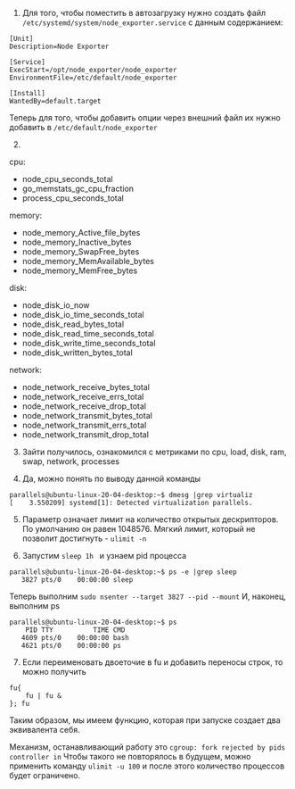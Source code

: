 1. Для того, чтобы поместить в автозагрузку нужно создать файл `/etc/systemd/system/node_exporter.service` с данным содержанием:
```
[Unit]
Description=Node Exporter
 
[Service]
ExecStart=/opt/node_exporter/node_exporter
EnvironmentFile=/etc/default/node_exporter
 
[Install]
WantedBy=default.target
```
Теперь для того, чтобы добавить опции через внешний файл их нужно добавить в `/etc/default/node_exporter`

2.
cpu:
- node_cpu_seconds_total 
- go_memstats_gc_cpu_fraction
- process_cpu_seconds_total

memory:
- node_memory_Active_file_bytes
- node_memory_Inactive_bytes
- node_memory_SwapFree_bytes
- node_memory_MemAvailable_bytes
- node_memory_MemFree_bytes

disk:
- node_disk_io_now
- node_disk_io_time_seconds_total
- node_disk_read_bytes_total
- node_disk_read_time_seconds_total
- node_disk_write_time_seconds_total
- node_disk_written_bytes_total

network:
- node_network_receive_bytes_total
- node_network_receive_errs_total
- node_network_receive_drop_total
- node_network_transmit_bytes_total
- node_network_transmit_errs_total
- node_network_transmit_drop_total

3. Зайти получилось, ознакомился с метриками по cpu, load, disk, ram, swap, network, processes

4. Да, можно понять по выводу данной команды
```
parallels@ubuntu-linux-20-04-desktop:~$ dmesg |grep virtualiz
[    3.550209] systemd[1]: Detected virtualization parallels.
```

5. Параметр означает лимит на количество открытых дескрипторов. По умолчанию он равен 1048576.
Мягкий лимит, который не позволит достигнуть - ```ulimit -n ```

6. Запустим ```sleep 1h ``` и узнаем pid процесса
```
parallels@ubuntu-linux-20-04-desktop:~$ ps -e |grep sleep
   3827 pts/0    00:00:00 sleep
```
Теперь выполним ```sudo nsenter --target 3827 --pid --mount```
И, наконец, выполним ps
```
parallels@ubuntu-linux-20-04-desktop:~$ ps
    PID TTY          TIME CMD
   4609 pts/0    00:00:00 bash
   4621 pts/0    00:00:00 ps
```
7. Если переименовать двоеточие в fu и добавить переносы строк, то можно получить
```
fu{
    fu | fu &
}; fu
```
Таким образом, мы имеем функцию, которая при запуске создает два эквивалента себя.

Механизм, останавливающий работу это `cgroup: fork rejected by pids controller in`
Чтобы такого не повторялось в будущем, можно применить команду ```ulimit -u 100``` и после этого количество процессов будет ограничено.
